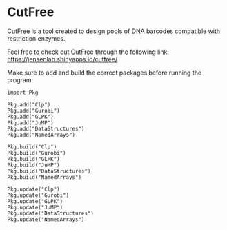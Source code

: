 # CutFree

CutFree is a tool created to design pools of DNA barcodes compatible with restriction enzymes.

Feel free to check out CutFree through the following link: https://jensenlab.shinyapps.io/cutfree/

Make sure to add and build the correct packages before running the program:

    import Pkg
    
    Pkg.add("Clp")
    Pkg.add("Gurobi")
    Pkg.add("GLPK")
    Pkg.add("JuMP")
    Pkg.add("DataStructures")
    Pkg.add("NamedArrays")

    Pkg.build("Clp")
    Pkg.build("Gurobi")
    Pkg.build("GLPK")
    Pkg.build("JuMP")
    Pkg.build("DataStructures")
    Pkg.build("NamedArrays")

    Pkg.update("Clp")
    Pkg.update("Gurobi")
    Pkg.update("GLPK")
    Pkg.update("JuMP")
    Pkg.update("DataStructures")
    Pkg.update("NamedArrays")
